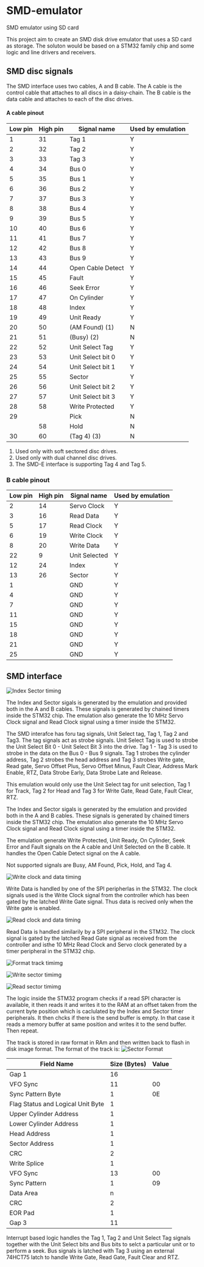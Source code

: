 SMD-emulator
============

SMD emulator using SD card

This project aim to create an SMD disk drive emulator that uses a SD card as storage. The soluton would be based on a STM32 family chip
and some logic and line drivers and receivers.

SMD disc signals
----------------

The SMD interface uses two cables, A and B cable. The A cable is the control cable that attaches to all discs in a daisy-chain.
The B cable is the data cable and attaches to each of the disc drives.

#### A cable pinout

| Low pin | High pin | Signal name       | Used by emulation |
|---------|----------|-------------------|-------------------|
|   1     |   31     | Tag 1             |         Y         |
|   2     |   32     | Tag 2             |         Y         |
|   3     |   33     | Tag 3             |         Y         |
|   4     |   34     | Bus 0             |         Y         |
|   5     |   35     | Bus 1             |         Y         |
|   6     |   36     | Bus 2             |         Y         |
|   7     |   37     | Bus 3             |         Y         |
|   8     |   38     | Bus 4             |         Y         |
|   9     |   39     | Bus 5             |         Y         |
|  10     |   40     | Bus 6             |         Y         |
|  11     |   41     | Bus 7             |         Y         |
|  12     |   42     | Bus 8             |         Y         |
|  13     |   43     | Bus 9             |         Y         |
|  14     |   44     | Open Cable Detect |         Y         |
|  15     |   45     | Fault             |         Y         |
|  16     |   46     | Seek Error        |         Y         |
|  17     |   47     | On Cylinder       |         Y         |
|  18     |   48     | Index             |         Y         |
|  19     |   49     | Unit Ready        |         Y         |
|  20     |   50     | (AM Found)  (1)   |         N         |
|  21     |   51     | (Busy)  (2)       |         N         |
|  22     |   52     | Unit Select Tag   |         Y         |
|  23     |   53     | Unit Select bit 0 |         Y         |
|  24     |   54     | Unit Select bit 1 |         Y         |
|  25     |   55     | Sector            |         Y         |
|  26     |   56     | Unit Select bit 2 |         Y         |
|  27     |   57     | Unit Select bit 3 |         Y         |
|  28     |   58     | Write Protected   |         Y         |
|  29     |          | Pick              |         N         |
|         |   58     | Hold              |         N         |
|  30     |   60     | (Tag 4) (3)       |         N         |

1. Used only with soft sectored disc drives.
2. Used only with dual channel disc drives.
3. The SMD-E interface is supporting Tag 4 and Tag 5.

### B cable pinout

| Low pin | High pin | Signal name       | Used by emulation |
|---------|----------|-------------------|-------------------|
|   2     |   14     | Servo Clock       |         Y         |
|   3     |   16     | Read Data         |         Y         |
|   5     |   17     | Read Clock        |         Y         |
|   6     |   19     | Write Clock       |         Y         |
|   8     |   20     | Write Data        |         Y         |
|  22     |    9     | Unit Selected     |         Y         |
|  12     |   24     | Index             |         Y         |
|  13     |   26     | Sector            |         Y         |
|   1     |          | GND               |         Y         |
|   4     |          | GND               |         Y         |
|   7     |          | GND               |         Y         |
|  11     |          | GND               |         Y         |
|  15     |          | GND               |         Y         |
|  18     |          | GND               |         Y         |
|  21     |          | GND               |         Y         |
|  25     |          | GND               |         Y         |

SMD interface
-------------

![Index Sector timing](http://i.imgur.com/uuZ3x6B.png "Index Sector Timing")

The Index and Sector sigals is generated by the emulation and provided both in the A and B cables. These signals is generated by chained timers inside the STM32 chip. The emulation also generate the 10 MHz Servo Clock signal and Read Clock signal using a timer inside the STM32.



The SMD interafce has foru tag signals, Unit Select tag, Tag 1, Tag 2 and Tag3. The tag signals act as strobe signals. Unit Select Tag is used to strobe the Unit Select Bit 0 - Unit Select Bit 3 into the drive. Tag 1 - Tag 3 is used to strobe in the data on the Bus 0 - Bus 9 signals. Tag 1 strobes the cylinder address, Tag 2 strobes the head address and Tag 3 strobes Write gate, Read gate, Servo Offset Plus, Servo Offset Minus, Fault Clear, Address Mark Enable, RTZ, Data Strobe Early, Data Strobe Late and Release.

This emulation would only use the Unit Select tag for unit selection,  Tag 1 for Track, Tag 2 for Head and Tag 3 for Write Gate, Read Gate, Fault Clear, RTZ.

The Index and Sector sigals is generated by the emulation and provided both in the A and B cables. These signals is generated by chained timers inside the STM32 chip. The emulation also generate the 10 MHz Servo Clock signal and Read Clock signal using a timer inside the STM32.

The emulation generate Write Protected, Unit Ready, On Cylinder, Seek Error and Fault signals on the A cable and Unit Selected on the B cable. It handles the Open Cable Detect signal on the A cable.

Not supported signals are Busy, AM Found, Pick, Hold, and Tag 4.

![Write clock and data timing](http://i.imgur.com/2zWGFky.png "Write clock and data timing")

Write Data is handled by one of the SPI peripherlas in the STM32. The clock signals used is the Write Clock signal from the controller which has been gated by the latched Write Gate signal. Thus data is recived only when the Write gate is enabled.

![Read clock and data timing](http://i.imgur.com/oeRLdh0.png "Read clock and data timing")

Read Data is handled similarily by a SPI peripheral in the STM32. The clock signal is gated by the latched Read Gate signal as received from the controller and isthe 10 MHz Read Clock and Servo clock generated by a timer peripheral in the STM32 chip. 

![Format track timimg](http://i.imgur.com/1zJVYCS.png "Format track timing")

![Write sector timimg](http://i.imgur.com/4gdz9nc.png "Write sector timing")

![Read sector timimg](http://i.imgur.com/QNRXla0.png "Read sector timing")

The logic inside the STM32 program checks if a read SPI character is available, it then reads it and writes it to the RAM at an offset taken from the current byte position which is caclulated by the Index and Sector timer peripherals. It then chcks if there is the send buffer is empty. In that case it reads a memory buffer at same position and writes it to the send buffer. Then repeat.

The track is stored in raw format in RAm and then written back to flash in disk image format. The format of the track is:
![Sector Format](http://i.imgur.com/7pC46Qv.png "Sector format")

| Field Name                        | Size (Bytes) | Value |
|-----------------------------------|--------------|-------|
| Gap 1                             | 16           |       |
| VFO Sync                          | 11           | 00    |
| Sync Pattern Byte                 | 1            | 0E    |
| Flag Status and Logical Unit Byte | 1            |       |
| Upper Cylinder Address            | 1            |       |
| Lower Cylinder Address            | 1            |       |
| Head Address                      | 1            |       |
| Sector Address                    | 1            |       |
| CRC                               | 2            |       |
| Write Splice                      | 1            |       |
| VFO Sync                          | 13           | 00    |
| Sync Pattern                      | 1            | 09    |
| Data Area                         | n            |       |
| CRC                               | 2            |       |
| EOR Pad                           | 1            |       |
| Gap 3                             | 11           |       |

Interrupt based logic handles the Tag 1, Tag 2 and Unit Select Tag signals together with the Unit Select bits and Bus bits to selct a particular unit or to perform a seek. Bus signals is latched  with Tag 3 using an external 74HCT75 latch to handle Write Gate, Read Gate, Fault Clear and RTZ.
